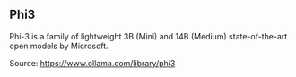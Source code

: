 ## Phi3

Phi-3 is a family of lightweight 3B (Mini) and 14B (Medium) state-of-the-art open models by Microsoft.

Source: https://www.ollama.com/library/phi3